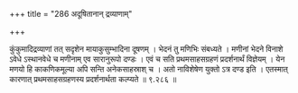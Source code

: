 +++
title = "286 अदूषितानान् द्रव्याणाम्"

+++

कुंकुमादिद्रव्याणां तत् सदृशेन मायाकुसुम्भादिना दूषणम् । भेदनं तु मणिभिः संबध्यते । मणीनां भेदने विनाशे ऽवेधे ऽस्थानवेधे च मणीनाम् एव सारानुरूपो दण्डः । एवं च सति प्रथमसाहसग्रहणं प्रदर्शनार्थं विज्ञेयम् । येन मणयो हि काकणिकमूल्या अपि सन्ति अनेकसाहस्राश् च । अतो नाविशेषेण युक्तो ऽत्र दण्ड इति । एतस्मात् कारणात् प्रथमसाहसग्रहणस्य प्रदर्शनार्थता कल्प्यते ॥ ९.२८६ ॥